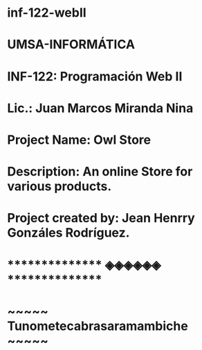 # inf-122-webII
# UMSA-INFORMÁTICA
# INF-122: Programación Web II
# Lic.: Juan Marcos Miranda Nina
# Project Name: Owl Store
# Description: An online Store for various products.
# Project created by: Jean Henrry Gonzáles Rodríguez.
# ************** ◈◈◈◈◈◈ **************
# ~~~~~ Tunometecabrasaramambiche ~~~~~
